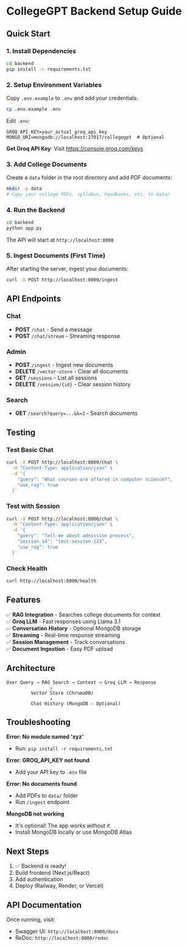 # CollegeGPT Backend Setup Guide

## Quick Start

### 1. Install Dependencies

```bash
cd backend
pip install -r requirements.txt
```

### 2. Setup Environment Variables

Copy `.env.example` to `.env` and add your credentials:

```bash
cp .env.example .env
```

Edit `.env`:
```
GROQ_API_KEY=your_actual_groq_api_key
MONGO_URI=mongodb://localhost:27017/collegegpt  # Optional
```

**Get Groq API Key**: Visit https://console.groq.com/keys

### 3. Add College Documents

Create a `data` folder in the root directory and add PDF documents:

```bash
mkdir -p data
# Copy your college PDFs, syllabus, handbooks, etc. to data/
```

### 4. Run the Backend

```bash
cd backend
python app.py
```

The API will start at `http://localhost:8000`

### 5. Ingest Documents (First Time)

After starting the server, ingest your documents:

```bash
curl -X POST http://localhost:8000/ingest
```

## API Endpoints

### Chat
- **POST** `/chat` - Send a message
- **POST** `/chat/stream` - Streaming response

### Admin
- **POST** `/ingest` - Ingest new documents
- **DELETE** `/vector-store` - Clear all documents
- **GET** `/sessions` - List all sessions
- **DELETE** `/session/{id}` - Clear session history

### Search
- **GET** `/search?query=...&k=3` - Search documents

## Testing

### Test Basic Chat
```bash
curl -X POST http://localhost:8000/chat \
  -H "Content-Type: application/json" \
  -d '{
    "query": "What courses are offered in computer science?",
    "use_rag": true
  }'
```

### Test with Session
```bash
curl -X POST http://localhost:8000/chat \
  -H "Content-Type: application/json" \
  -d '{
    "query": "Tell me about admission process",
    "session_id": "test-session-123",
    "use_rag": true
  }'
```

### Check Health
```bash
curl http://localhost:8000/health
```

## Features

✅ **RAG Integration** - Searches college documents for context  
✅ **Groq LLM** - Fast responses using Llama 3.1  
✅ **Conversation History** - Optional MongoDB storage  
✅ **Streaming** - Real-time response streaming  
✅ **Session Management** - Track conversations  
✅ **Document Ingestion** - Easy PDF upload  

## Architecture

```
User Query → RAG Search → Context → Groq LLM → Response
                ↓
         Vector Store (ChromaDB)
                ↓
         Chat History (MongoDB - Optional)
```

## Troubleshooting

**Error: No module named 'xyz'**
- Run: `pip install -r requirements.txt`

**Error: GROQ_API_KEY not found**
- Add your API key to `.env` file

**Error: No documents found**
- Add PDFs to `data/` folder
- Run `/ingest` endpoint

**MongoDB not working**
- It's optional! The app works without it
- Install MongoDB locally or use MongoDB Atlas

## Next Steps

1. ✅ Backend is ready!
2. Build frontend (Next.js/React)
3. Add authentication
4. Deploy (Railway, Render, or Vercel)

## API Documentation

Once running, visit:
- Swagger UI: `http://localhost:8000/docs`
- ReDoc: `http://localhost:8000/redoc`